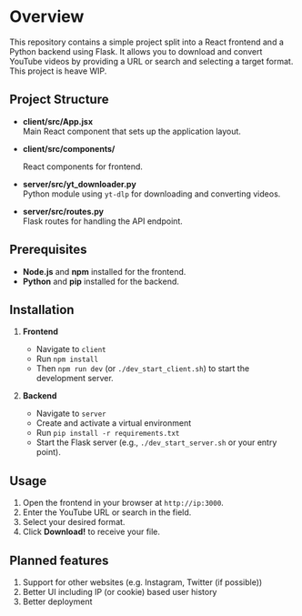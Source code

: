# Overview

This repository contains a simple project split into a React frontend and a Python backend using Flask. It allows you to download and convert YouTube videos by providing a URL or search and selecting a target format.
This project is heave WIP.

## Project Structure

- **client/src/App.jsx**  
  Main React component that sets up the application layout.

- **client/src/components/**

  React components for frontend.

- **server/src/yt_downloader.py**  
  Python module using `yt-dlp` for downloading and converting videos.

- **server/src/routes.py**  
  Flask routes for handling the API endpoint.

## Prerequisites

- **Node.js** and **npm** installed for the frontend.
- **Python**  and **pip** installed for the backend.

## Installation

1. **Frontend**  
   - Navigate to `client`  
   - Run `npm install`  
   - Then `npm run dev` (or `./dev_start_client.sh`) to start the development server.

2. **Backend**  
   - Navigate to `server`  
   - Create and activate a virtual environment  
   - Run `pip install -r requirements.txt`  
   - Start the Flask server (e.g., `./dev_start_server.sh` or your entry point).

## Usage

1. Open the frontend in your browser at `http://ip:3000`.
2. Enter the YouTube URL or search  in the field.
3. Select your desired format.
4. Click **Download!** to receive your file.

## Planned features

1. Support for other websites (e.g. Instagram, Twitter (if possible))
2. Better UI including IP (or cookie) based user history
3. Better deployment
